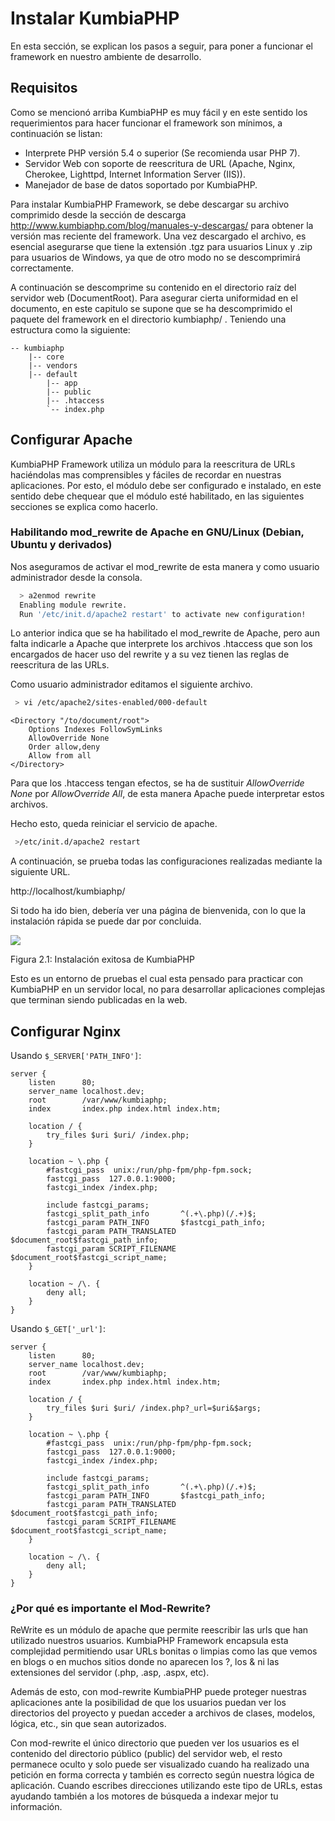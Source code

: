 # Instalar KumbiaPHP

En esta sección, se explican los pasos a seguir, para poner a funcionar el
framework en nuestro ambiente de desarrollo.

## Requisitos

Como se mencionó arriba KumbiaPHP es muy fácil y en este sentido los
requerimientos para hacer funcionar el framework son mínimos, a continuación
se listan:

  * Interprete PHP versión 5.4 o superior (Se recomienda usar PHP 7).
  * Servidor Web con soporte de reescritura de URL (Apache, Nginx, Cherokee, Lighttpd, Internet Information Server (IIS)).
  * Manejador de base de datos soportado por KumbiaPHP.

Para instalar KumbiaPHP Framework, se debe descargar su archivo comprimido
desde la sección de descarga http://www.kumbiaphp.com/blog/manuales-y-descargas/ para
obtener la versión mas reciente del framework. Una vez descargado el archivo,
es esencial asegurarse que tiene la extensión .tgz para usuarios Linux y .zip
para usuarios de Windows, ya que de otro modo no se descomprimirá
correctamente.

A continuación se descomprime su contenido en el directorio raíz del servidor
web (DocumentRoot). Para asegurar cierta uniformidad en el documento, en este
capitulo se supone que se ha descomprimido el paquete del framework en el
directorio kumbiaphp/ . Teniendo una estructura como la siguiente:
```
-- kumbiaphp  
    |-- core 
    |-- vendors 
    |-- default  
        |-- app  
        |-- public  
        |-- .htaccess  
        `-- index.php  
```

## Configurar Apache

KumbiaPHP Framework utiliza un módulo para la reescritura de URLs haciéndolas
mas comprensibles y fáciles de recordar en nuestras aplicaciones. Por esto, el
módulo debe ser configurado e instalado, en este sentido debe chequear que el
módulo esté habilitado, en las siguientes secciones se explica como hacerlo.

### Habilitando mod_rewrite de Apache en GNU/Linux (Debian, Ubuntu y derivados)

Nos aseguramos de activar el mod_rewrite  de esta manera y como usuario
administrador desde la consola.
```bash
  > a2enmod rewrite
  Enabling module rewrite.
  Run '/etc/init.d/apache2 restart' to activate new configuration!
```  
  
Lo anterior indica que se ha habilitado el mod_rewrite  de Apache, pero aun
falta indicarle a Apache que interprete los archivos .htaccess  que son los
encargados de hacer uso del rewrite y a su vez tienen las reglas de
reescritura de las URLs.

Como usuario administrador editamos el siguiente archivo.
``` bash
 > vi /etc/apache2/sites-enabled/000-default  
```
  
```apacheconf
<Directory "/to/document/root">  
    Options Indexes FollowSymLinks
    AllowOverride None
    Order allow,deny
    Allow from all
</Directory>  
```
  
Para que los .htaccess tengan efectos, se ha de sustituir
*AllowOverride None*
por *AllowOverride All*, de esta manera Apache puede interpretar estos archivos.

Hecho esto, queda reiniciar el servicio de apache.

```bash
 >/etc/init.d/apache2 restart  
```

A continuación, se prueba todas las configuraciones realizadas mediante la
siguiente URL.

http://localhost/kumbiaphp/  

  
Si todo ha ido bien, debería ver una página de bienvenida, con lo que la instalación rápida se puede dar por
concluida.

![](../images/image12.png)

Figura 2.1: Instalación exitosa de KumbiaPHP

Esto es un entorno de pruebas el cual esta pensado para practicar con
KumbiaPHP en un servidor local, no para desarrollar aplicaciones complejas que
terminan siendo publicadas en la web.

## Configurar Nginx

Usando `$_SERVER['PATH_INFO']`:

```nginx
server {
    listen      80;
    server_name localhost.dev;
    root        /var/www/kumbiaphp;
    index       index.php index.html index.htm;

    location / {
        try_files $uri $uri/ /index.php;
    }

    location ~ \.php {
        #fastcgi_pass  unix:/run/php-fpm/php-fpm.sock;
        fastcgi_pass  127.0.0.1:9000;
        fastcgi_index /index.php;

        include fastcgi_params;
        fastcgi_split_path_info       ^(.+\.php)(/.+)$;
        fastcgi_param PATH_INFO       $fastcgi_path_info;
        fastcgi_param PATH_TRANSLATED $document_root$fastcgi_path_info;
        fastcgi_param SCRIPT_FILENAME $document_root$fastcgi_script_name;
    }

    location ~ /\. {
        deny all;
    }
}
```

Usando `$_GET['_url']`:

```nginx
server {
    listen      80;
    server_name localhost.dev;
    root        /var/www/kumbiaphp;
    index       index.php index.html index.htm;

    location / {
        try_files $uri $uri/ /index.php?_url=$uri&$args;
    }

    location ~ \.php {
        #fastcgi_pass  unix:/run/php-fpm/php-fpm.sock;
        fastcgi_pass  127.0.0.1:9000;
        fastcgi_index /index.php;

        include fastcgi_params;
        fastcgi_split_path_info       ^(.+\.php)(/.+)$;
        fastcgi_param PATH_INFO       $fastcgi_path_info;
        fastcgi_param PATH_TRANSLATED $document_root$fastcgi_path_info;
        fastcgi_param SCRIPT_FILENAME $document_root$fastcgi_script_name;
    }

    location ~ /\. {
        deny all;
    }
}
```


### ¿Por qué es importante el Mod-Rewrite?

ReWrite es un módulo de apache que permite reescribir las urls que han
utilizado nuestros usuarios. KumbiaPHP Framework encapsula esta complejidad
permitiendo usar URLs bonitas o limpias como las que vemos en blogs o en
muchos sitios donde no aparecen los ?, los & ni las extensiones del servidor
(.php, .asp, .aspx, etc).

Además de esto, con mod-rewrite KumbiaPHP puede proteger nuestras
aplicaciones ante la posibilidad de que los usuarios puedan ver los
directorios del proyecto y puedan acceder a archivos de clases, modelos,
lógica, etc., sin que sean autorizados.

Con mod-rewrite  el único directorio que pueden ver los usuarios es el
contenido del directorio público (public) del servidor web, el resto permanece
oculto y solo puede ser visualizado cuando ha realizado una petición en forma
correcta y también es correcto según nuestra lógica de aplicación. Cuando
escribes direcciones utilizando este tipo de URLs, estas ayudando también a
los motores de búsqueda a indexar mejor tu información.

